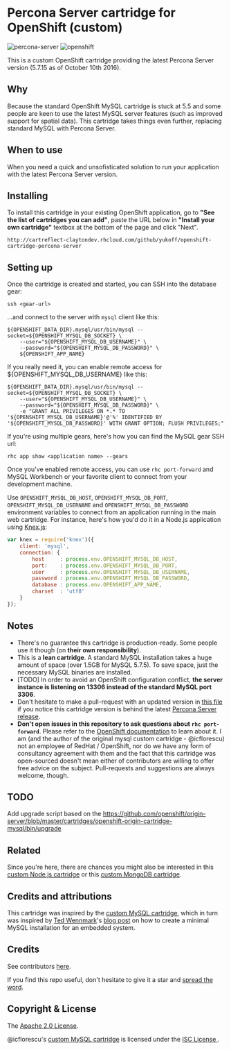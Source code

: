 # Percona Server cartridge for OpenShift (custom)

![percona-server](http://imgh.us/percona-server-logo.png) ![openshift](http://imgh.us/openshift-logo.png)

This is a custom OpenShift cartridge providing the latest Percona Server version (5.7.15 as of October 10th 2016).

## Why

Because the standard OpenShift MySQL cartridge is stuck at 5.5 and some people are keen to use the latest MySQL server features (such as improved support for spatial data). This cartridge takes things even further, replacing standard MySQL with Percona Server.

## When to use

When you need a quick and unsofisticated solution to run your application with the latest Percona Server version.

## Installing

To install this cartridge in your existing OpenShift application, go to **"See the list of cartridges you can add"**, paste the URL below in **"Install your own cartridge"** textbox at the bottom of the page and click "Next".

    http://cartreflect-claytondev.rhcloud.com/github/yukoff/openshift-cartridge-percona-server

## Setting up

Once the cartridge is created and started, you can SSH into the database gear:
```
ssh <gear-url>
```
...and connect to the server with `mysql` client like this:
```
${OPENSHIFT_DATA_DIR}.mysql/usr/bin/mysql --socket=${OPENSHIFT_MYSQL_DB_SOCKET} \
    --user="${OPENSHIFT_MYSQL_DB_USERNAME}" \
    --password="${OPENSHIFT_MYSQL_DB_PASSWORD}" \
    ${OPENSHIFT_APP_NAME}
```

If you really need it, you can enable remote access for ${OPENSHIFT_MYSQL_DB_USERNAME} like this:
```
${OPENSHIFT_DATA_DIR}.mysql/usr/bin/mysql --socket=${OPENSHIFT_MYSQL_DB_SOCKET} \
    --user="${OPENSHIFT_MYSQL_DB_USERNAME}" \
    --password="${OPENSHIFT_MYSQL_DB_PASSWORD}" \
    -e "GRANT ALL PRIVILEGES ON *.* TO '${OPENSHIFT_MYSQL_DB_USERNAME}'@'%' IDENTIFIED BY '${OPENSHIFT_MYSQL_DB_PASSWORD}' WITH GRANT OPTION; FLUSH PRIVILEGES;"
```

If you're using multiple gears, here's how you can find the MySQL gear SSH url:
```
rhc app show <application name> --gears
```

Once you've enabled remote access, you can use `rhc port-forward` and MySQL Workbench or your favorite client to connect from your development machine.

Use `OPENSHIFT_MYSQL_DB_HOST`, `OPENSHIFT_MYSQL_DB_PORT`, `OPENSHIFT_MYSQL_DB_USERNAME` and `OPENSHIFT_MYSQL_DB_PASSWORD` environment variables to connect from an application running in the main web cartridge. For instance, here's how you'd do it in a Node.js application using [Knex.js](http://knexjs.org/):
```javascript
var knex = require('knex')({
    client: 'mysql',
    connection: {
        host     : process.env.OPENSHIFT_MYSQL_DB_HOST,
        port:    : process.env.OPENSHIFT_MYSQL_DB_PORT,
        user     : process.env.OPENSHIFT_MYSQL_DB_USERNAME,
        password : process.env.OPENSHIFT_MYSQL_DB_PASSWORD,
        database : process.env.OPENSHIFT_APP_NAME,
        charset  : 'utf8'
    }
});
```

## Notes

- There's no guarantee this cartridge is production-ready. Some people use it though (on **their own responsibility**).
- This is a **lean cartridge**. A standard MySQL installation takes a huge amount of space (over 1.5GB for MySQL 5.7.5). To save space, just the necessary MySQL binaries are installed.
- [TODO] In order to avoid an OpenShift configuration conflict, **the server instance is listening on 13306 instead of the standard MySQL port 3306**.
- Don't hesitate to make a pull-request with an updated version in [this file](https://github.com/yukoff/openshift-cartridge-percona-server/blob/master/metadata/manifest.yml#L4) if you notice this cartridge version is behind the latest [Percona Server release](https://www.percona.com/downloads/Percona-Server-5.7/LATEST).
- **Don't open issues in this repository to ask questions about `rhc port-forward`**. Please refer to the [OpenShift documentation](https://developers.openshift.com/en/managing-port-forwarding.html) to learn about it. I am (and the author of the original mysql custom cartridge - @icflorescu) not an employee of RedHat / OpenShift, nor do we have any form of consultancy agreement with them and the fact that this cartridge was open-sourced doesn't mean either of contributors are willing to offer free advice on the subject. Pull-requests and suggestions are always welcome, though.

## TODO

Add upgrade script based on the https://github.com/openshift/origin-server/blob/master/cartridges/openshift-origin-cartridge-mysql/bin/upgrade

## Related

Since you're here, there are chances you might also be interested in this [custom Node.js cartridge](https://github.com/icflorescu/openshift-cartridge-nodejs) or this [custom MongoDB cartridge](https://github.com/icflorescu/openshift-cartridge-mongodb).

## Credits and attributions

This cartridge was inspired by the [custom MySQL cartridge](https://github.com/icflorescu/openshift-cartridge-mysql), which in turn was inspired by [Ted Wennmark](https://se.linkedin.com/in/tedwennmark)'s [blog post](http://mysql-nordic.blogspot.ro/2015/02/creating-minimal-mysql-installation-for.html) on how to create a minimal MySQL installation for an embedded system.

## Credits

See contributors [here](https://github.com/yukoff/openshift-cartridge-percona-server/graphs/contributors).

If you find this repo useful, don't hesitate to give it a star and [spread the word](http://twitter.com/share?text=Checkout%20this%20custom%20Percona%20Server%20cartridge%20for%20OpenShift!&amp;url=http%3A%2F%2Fgithub.com/yukoff/openshift-cartridge-percona-server&amp;hashtags=PerconaServer,MySQL,database,OpenShift&amp;via=yu_koff).

## Copyright & License

The [Apache 2.0 License](http://github.com/yukoff/openshift-cartridge-percona-server/blob/master/LICENSE).

@icflorescu's [custom MySQL cartridge](https://github.com/icflorescu/openshift-cartridge-mysql) is licensed under the [ISC License ](https://github.com/icflorescu/openshift-cartridge-mysql/blob/master/LICENSE).
